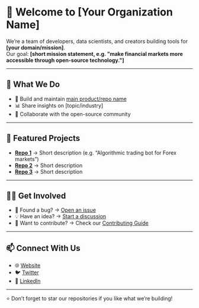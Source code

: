 # 👋 Welcome to [Your Organization Name]

We’re a team of developers, data scientists, and creators building tools for **[your domain/mission]**.  
Our goal: **[short mission statement, e.g. "make financial markets more accessible through open-source technology."]**

---

## 🚀 What We Do
- 🔧 Build and maintain [main product/repo name](link)  
- 📊 Share insights on [topic/industry]  
- 🤝 Collaborate with the open-source community  

---

## 🌟 Featured Projects
- [**Repo 1**](link) → Short description (e.g. “Algorithmic trading bot for Forex markets”)  
- [**Repo 2**](link) → Short description  
- [**Repo 3**](link) → Short description  

---

## 🧑‍💻 Get Involved
- 🐛 Found a bug? → [Open an issue](link)  
- 💡 Have an idea? → [Start a discussion](link)  
- 🔗 Want to contribute? → Check our [Contributing Guide](link)  

---

## 📫 Connect With Us
- 🌐 [Website](https://yourorg.com)  
- 🐦 [Twitter](https://twitter.com/yourorg)  
- 💼 [LinkedIn](https://linkedin.com/company/yourorg)  

---

⭐️ Don’t forget to star our repositories if you like what we’re building!

